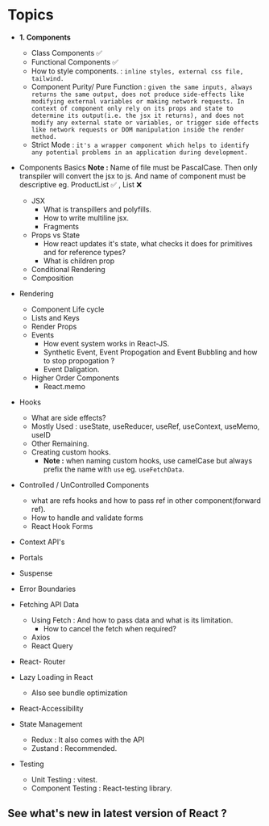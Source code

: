 # Topics

- **1. Components**

  - Class Components ✅
  - Functional Components ✅
  - How to style components. : `inline styles, external css file, tailwind.`
  - Component Purity/ Pure Function : `given the same inputs, always returns the same output, does not produce side-effects like modifying external variables or making network requests. In context of component only rely on its props and state to determine its output(i.e. the jsx it returns), and does not modify any external state or variables, or trigger side effects like network requests or DOM manipulation inside the render method.`
  - Strict Mode : `it's a wrapper component which helps to identify any potential problems in an application during development.`
- Components Basics
  **Note :** Name of file must be PascalCase. Then only transpiler will convert the jsx to js. And name of  component must be descriptive eg. ProductList ✅ , List ❌

  - JSX
    - What is transpillers and polyfills.
    - How to write multiline jsx.
    - Fragments
  - Props vs State
    - How react updates it's state, what checks it does for primitives and for reference types?
    - What is children prop
  - Conditional Rendering
  - Composition
- Rendering

  - Component Life cycle
  - Lists and Keys
  - Render Props
  - Events
    - How event system works in React-JS.
    - Synthetic Event, Event Propogation and Event Bubbling and how to stop propogation ?
    - Event Daligation.
  - Higher Order Components
    - React.memo
- Hooks

  - What are side effects?
  - Mostly Used : useState, useReducer, useRef, useContext, useMemo, useID
  - Other Remaining.
  - Creating custom hooks.
    - **Note :** when naming custom hooks, use camelCase but always prefix the name with `use` eg. `useFetchData`.
- Controlled / UnControlled Components

  - what are refs hooks and how to pass ref in other component(forward ref).
  - How to handle and validate forms
  - React Hook Forms
- Context API's
- Portals
- Suspense
- Error Boundaries
- Fetching API Data

  - Using Fetch : And how to pass data and what is its limitation.
    - How to cancel the fetch when required?
  - Axios
  - React Query
- React- Router
- Lazy Loading in React

  - Also see bundle optimization
- React-Accessibility
- State Management

  - Redux : It also comes with the API
  - Zustand : Recommended.
- Testing

  - Unit Testing : vitest.
  - Component Testing : React-testing library.

## See what's new in latest version of React ?
